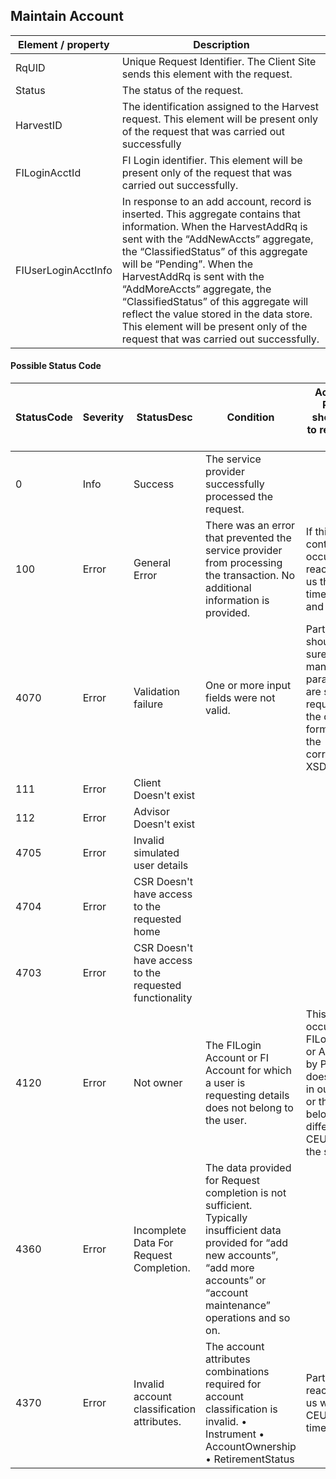 ## Maintain Account

| Element / property | Description |
| --- | --- |
| RqUID | Unique Request Identifier. The Client Site sends this element with the request. |
| Status | The status of the request. |
| HarvestID | The identification assigned to the Harvest request. This element will be present only of the request that was carried out successfully |
| FILoginAcctId | FI Login identifier. This element will be present only of the request that was carried out successfully. |
| FIUserLoginAcctInfo | In response to an add account, record is inserted. This aggregate contains that information. When the HarvestAddRq is sent with the “AddNewAccts” aggregate, the “ClassifiedStatus” of this aggregate will be “Pending”. When the HarvestAddRq is sent with the “AddMoreAccts” aggregate, the “ClassifiedStatus” of this aggregate will reflect the value stored in the data store. This element will be present only of the request that was carried out successfully. |

#### Possible Status Code

| StatusCode | Severity | StatusDesc | Condition | Action API Partner should take to resolve the error |
| --- | --- | --- | --- | --- |
| 0 | Info | Success | The service provider successfully processed the request. |  |
| 100 | Error | General Error | There was an error that prevented the service provider from processing the transaction. No additional information is provided. | If this error continues to occur, please reach out to us the timestamp and CEUserId. |
| 4070 | Error | Validation failure | One or more input fields were not valid. | Partner should make sure the mandatory parameters are sent in the request and in the defined format as in the corresponding XSD. |
| 111 | Error | Client Doesn't exist |  |  |
| 112 | Error | Advisor Doesn't exist |  |  |
| 4705 | Error | Invalid simulated user details |  |  |
| 4704 | Error | CSR Doesn't have access to the requested home |  |  |
| 4703 | Error | CSR Doesn't have access to the requested functionality |  |  |
| 4120 | Error | Not owner | The FILogin Account or FI Account for which a user is requesting details does not belong to the user. | This error occurs when FILoginAcctId or AcctId sent by Partner doesnot exist in our system or the Id's belong to a different CEUserID in the system. |
| 4360 | Error | Incomplete Data For Request Completion. | The data provided for Request completion is not sufficient. Typically insufficient data provided for “add new accounts”, “add more accounts” or “account maintenance” operations and so on. |  |
| 4370 | Error | Invalid account classification attributes. | The account attributes combinations required for account classification is invalid. • Instrument • AccountOwnership • RetirementStatus | Partner has to reach out to us with CEUserID and timestamp. |
